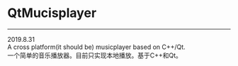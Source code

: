 # QtMucisplayer
***
2019.8.31  
A cross platform(it should be) musicplayer based on C++/Qt.   
一个简单的音乐播放器。目前只实现本地播放。基于C++和Qt。　　

